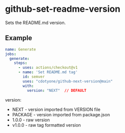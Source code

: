 # github-set-readme-version
Sets the README.md version.

## Example

```yaml
name: Generate
jobs:
  generate:
    steps:
      - uses: actions/checkout@v1
      - name: 'Set README.md tag'
        id: semver
        uses: "cdotyone/github-next-version@main"
        with:
          version: "NEXT"  // DEFAULT
```

version: 
* NEXT - version imported from VERSION file
* PACKAGE -  version imported from package.json
* 1.0.0 - raw version
* v1.0.0 - raw tag formatted version